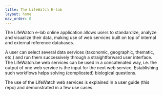 ```yaml
---
title: The LifeWatch E-lab
layout: home
nav_order: 0
---
```


The LifeWatch e-lab online application allows users to standardize, analyze and visualize their data, making use of web services built on top of internal and external reference databases.

A user can select several data services (taxonomic, geographic, thematic, etc.) and run them successively through a straightforward user interface. The LifeWatch.be web services can be used in a concatenated way, i.e. the output of one web service is the input for the next web service. Establishing such workflows helps solving (complicated) biological questions.

The use of the LifeWatch web services is explained in a user guide (this repo) and demonstrated in a few use cases.
